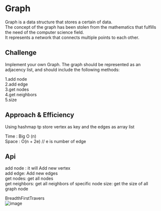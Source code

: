 # Graph

Graph is a data structure that stores a certain of data.   
The concept of the graph has been stolen from the mathematics that fulfills the need of the computer science field.    
It represents a network that connects multiple points to each other.  

## Challenge
Implement your own Graph. The graph should be represented as an adjacency list, and should include the following methods:

1.add node  
2.add edge   
3.get nodes   
4.get neighbors  
5.size
## Approach & Efficiency
Using hashmap tp store vertex as key and the edges as array list  

Time :
Big O (n)  
Space :
O(n + 2e) // e is number of edge

## Api
add node :
it will Add new vertex  
add edge: 
Add new edges  
get nodes: 
get all nodes   
get neighbors: 
get all neighbors of specific node
size: 
get the size of all graph node

BreadthFirstTravers  
![image](https://user-images.githubusercontent.com/97651232/176350204-c253c890-c445-487d-9393-0ab9f53dad85.png)
